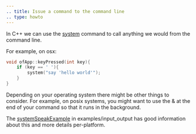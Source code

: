 ```yaml
---
.. title: Issue a command to the command line
.. type: howto
---
```



In C++ we can use the [system](http://www.cplusplus.com/reference/cstdlib/system/) command to call anything we would from the command line. 

For example, on osx: 

```cpp
void ofApp::keyPressed(int key){
    if (key == ' '){
        system("say 'hello world'");
    }
}
```

Depending on your operating system there might be other things to consider.  For example, on posix systems, you might want to use the & at the end of your command so that it runs in the background. 

The [systemSpeakExample](https://github.com/openframeworks/openFrameworks/tree/master/examples/input_output/systemSpeakExample) in examples/input_output has good information about this and more details per-platform. 


